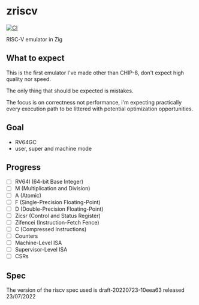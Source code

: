 # zriscv
[![CI](https://github.com/leecannon/zriscv/actions/workflows/main.yml/badge.svg?branch=master)](https://github.com/leecannon/zriscv/actions/workflows/main.yml)

RISC-V emulator in Zig

## What to expect
This is the first emulator I've made other than CHIP-8, don't expect high quality nor speed.

The only thing that should be expected is mistakes.

The focus is on correctness not performance, i'm expecting practically every execution path to be littered with potential optimization opportunities.

## Goal
 - RV64GC 
 - user, super and machine mode 

## Progress
- [ ] RV64I (64-bit Base Integer)
- [ ] M (Multiplication and Division)
- [ ] A (Atomic)
- [ ] F (Single-Precision Floating-Point)
- [ ] D (Double-Precision Floating-Point)
- [ ] Zicsr (Control and Status Register)
- [ ] Zifencei (Instruction-Fetch Fence)
- [ ] C (Compressed Instructions)
- [ ] Counters
- [ ] Machine-Level ISA
- [ ] Supervisor-Level ISA
- [ ] CSRs

## Spec
The version of the riscv spec used is draft-20220723-10eea63 released 23/07/2022
